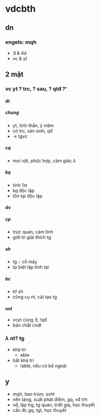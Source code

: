 # vdcbth

## dn

### engels: mqh

- $\exists$ & 4d
- vc & yt

## 2 mặt

### vc yt ? trc, ? sau, ? qtđ ?'

#### dt

##### chung

- yt, tinh thần, ý niệm
- có trc, sản sinh, qđ
- $\rightarrow$ tgvc

##### cq

- mọi vật, phức hợp, cảm giác $\lambda$

##### kq

- tính 1st
- kq độc lập
- tồn tại độc lập

#### dv

##### cp

- trực quan, cảm tính
- giới tn giải thích tg

##### sh

- tg :: cỗ máy
- tp biệt lập tĩnh tại

##### bc

- kf sh
- công cụ nt, cải tạo tg

#### nnl

- vcyt cùng $\exists$, !qđ
- bản chất cndt

### $\lambda$ nt? tg

- khả tri
  - able
- bất khả tri
  - !able, nếu có bề ngoài

## y

- mqh, bao trùm, svht
- nền tảng, xuất phát điểm, gq, vđ trh
- xđ, lập trg, tg quan, triết gia, học thuyết
- cần đc gq, tgt, học thuyết
